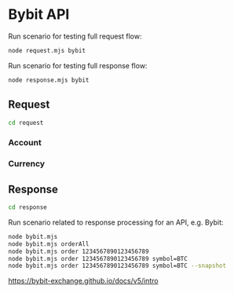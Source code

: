 # Bybit API

Run scenario for testing full request flow:
```bash
node request.mjs bybit
```

Run scenario for testing full response flow:
```bash
node response.mjs bybit
```

## Request

```bash
cd request
```

### Account

### Currency

## Response

```bash
cd response
```

Run scenario related to response processing for an API, e.g. Bybit:

```bash
node bybit.mjs
node bybit.mjs orderAll
node bybit.mjs order 1234567890123456789
node bybit.mjs order 1234567890123456789 symbol=BTC
node bybit.mjs order 1234567890123456789 symbol=BTC --snapshot
```

https://bybit-exchange.github.io/docs/v5/intro
